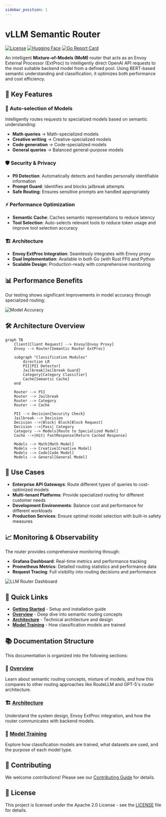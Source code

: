 ```yaml
---
sidebar_position: 1
---
```


# vLLM Semantic Router

[![License](https://img.shields.io/badge/license-Apache%202.0-blue.svg)](https://github.com/vllm-project/semantic-router/blob/main/LICENSE)
[![Hugging Face](https://img.shields.io/badge/🤗%20Hugging%20Face-Community-yellow)](https://huggingface.co/LLM-Semantic-Router)
[![Go Report Card](https://goreportcard.com/badge/github.com/vllm-project/semantic-router)](https://goreportcard.com/report/github.com/vllm-project/semantic-router)

An intelligent **Mixture-of-Models (MoM)** router that acts as an Envoy External Processor (ExtProc) to intelligently direct OpenAI API requests to the most suitable backend model from a defined pool. Using BERT-based semantic understanding and classification, it optimizes both performance and cost efficiency.

## 🚀 Key Features

### 🎯 **Auto-selection of Models**
Intelligently routes requests to specialized models based on semantic understanding:
- **Math queries** → Math-specialized models
- **Creative writing** → Creative-specialized models  
- **Code generation** → Code-specialized models
- **General queries** → Balanced general-purpose models

### 🛡️ **Security & Privacy**
- **PII Detection**: Automatically detects and handles personally identifiable information
- **Prompt Guard**: Identifies and blocks jailbreak attempts
- **Safe Routing**: Ensures sensitive prompts are handled appropriately

### ⚡ **Performance Optimization**
- **Semantic Cache**: Caches semantic representations to reduce latency
- **Tool Selection**: Auto-selects relevant tools to reduce token usage and improve tool selection accuracy

### 🏗️ **Architecture**
- **Envoy ExtProc Integration**: Seamlessly integrates with Envoy proxy
- **Dual Implementation**: Available in both Go (with Rust FFI) and Python
- **Scalable Design**: Production-ready with comprehensive monitoring

## 📊 Performance Benefits

Our testing shows significant improvements in model accuracy through specialized routing:

![Model Accuracy](/img/category_accuracies.png)


## 🛠️ Architecture Overview

```mermaid
graph TB
    Client[Client Request] --> Envoy[Envoy Proxy]
    Envoy --> Router[Semantic Router ExtProc]
    
    subgraph "Classification Modules"
        direction LR
        PII[PII Detector] 
        Jailbreak[Jailbreak Guard]
        Category[Category Classifier]
        Cache[Semantic Cache]
    end
    
    Router --> PII
    Router --> Jailbreak  
    Router --> Category
    Router --> Cache
    
    PII --> Decision{Security Check}
    Jailbreak --> Decision
    Decision -->|Block| Block[Block Request]
    Decision -->|Pass| Category
    Category --> Models[Route to Specialized Model]
    Cache -->|Hit| FastResponse[Return Cached Response]
    
    Models --> Math[Math Model]
    Models --> Creative[Creative Model] 
    Models --> Code[Code Model]
    Models --> General[General Model]
```

## 🎯 Use Cases

- **Enterprise API Gateways**: Route different types of queries to cost-optimized models
- **Multi-tenant Platforms**: Provide specialized routing for different customer needs
- **Development Environments**: Balance cost and performance for different workloads
- **Production Services**: Ensure optimal model selection with built-in safety measures

## 📈 Monitoring & Observability

The router provides comprehensive monitoring through:
- **Grafana Dashboard**: Real-time metrics and performance tracking
- **Prometheus Metrics**: Detailed routing statistics and performance data
- **Request Tracing**: Full visibility into routing decisions and performance

![LLM Router Dashboard](/img/grafana_screenshot.png)

## 🔗 Quick Links

- [**Getting Started**](getting-started/installation.md) - Setup and installation guide
- [**Overview**](overview/semantic-router-overview.md) - Deep dive into semantic routing concepts  
- [**Architecture**](architecture/system-architecture.md) - Technical architecture and design
- [**Model Training**](training/training-overview.md) - How classification models are trained

## 📚 Documentation Structure

This documentation is organized into the following sections:

### 🎯 [Overview](overview/semantic-router-overview.md)
Learn about semantic routing concepts, mixture of models, and how this compares to other routing approaches like RouteLLM and GPT-5's router architecture.

### 🏗️ [Architecture](architecture/system-architecture.md) 
Understand the system design, Envoy ExtProc integration, and how the router communicates with backend models.

### 🤖 [Model Training](training/training-overview.md)
Explore how classification models are trained, what datasets are used, and the purpose of each model type.

## 🤝 Contributing

We welcome contributions! Please see our [Contributing Guide](https://github.com/vllm-project/semantic-router/blob/main/CONTRIBUTING.md) for details.

## 📄 License

This project is licensed under the Apache 2.0 License - see the [LICENSE](https://github.com/vllm-project/semantic-router/blob/main/LICENSE) file for details.

